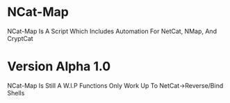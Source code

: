 # NCat-Map
NCat-Map Is A Script Which Includes Automation For NetCat, NMap,  And CryptCat
# Version Alpha 1.0
NCat-Map Is Still A W.I.P
Functions Only Work Up To NetCat->Reverse/Bind Shells
